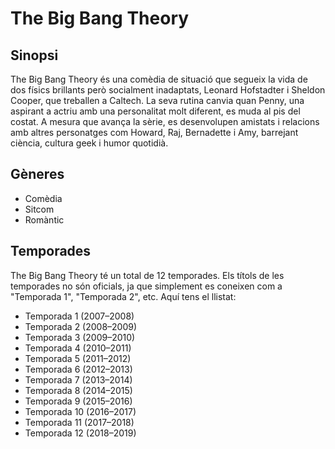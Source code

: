 # The Big Bang Theory

## Sinopsi
The Big Bang Theory és una comèdia de situació que segueix la vida de dos físics brillants però socialment inadaptats, Leonard Hofstadter i Sheldon Cooper, que treballen a Caltech. La seva rutina canvia quan Penny, una aspirant a actriu amb una personalitat molt diferent, es muda al pis del costat. A mesura que avança la sèrie, es desenvolupen amistats i relacions amb altres personatges com Howard, Raj, Bernadette i Amy, barrejant ciència, cultura geek i humor quotidià.

## Gèneres
- Comèdia
- Sitcom
- Romàntic


## Temporades
The Big Bang Theory té un total de 12 temporades. Els títols de les temporades no són oficials, ja que simplement es coneixen com a "Temporada 1", "Temporada 2", etc. Aquí tens el llistat:

- Temporada 1 (2007–2008)
- Temporada 2 (2008–2009)
- Temporada 3 (2009–2010)
- Temporada 4 (2010–2011)
- Temporada 5 (2011–2012)
- Temporada 6 (2012–2013)
- Temporada 7 (2013–2014)
- Temporada 8 (2014–2015)
- Temporada 9 (2015–2016)
- Temporada 10 (2016–2017)
- Temporada 11 (2017–2018)
- Temporada 12 (2018–2019)
